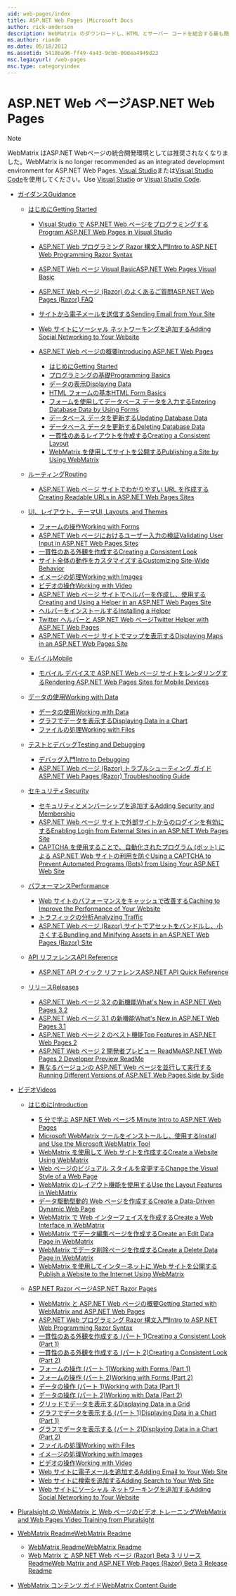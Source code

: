 ```yaml
---
uid: web-pages/index
title: ASP.NET Web Pages |Microsoft Docs
author: rick-anderson
description: WebMatrix のダウンロードし、HTML とサーバー コードを結合する最も簡単な方法で web ページをすばやく構築する方法について説明します。
ms.author: riande
ms.date: 05/18/2012
ms.assetid: 5418ba96-ff49-4a43-9cbb-09dea4949d23
msc.legacyurl: /web-pages
msc.type: categoryindex
---
```

<a name="aspnet-web-pages"></a><span data-ttu-id="777a8-103">ASP.NET Web ページ</span><span class="sxs-lookup"><span data-stu-id="777a8-103">ASP.NET Web Pages</span></span>
====================

> [!NOTE] 
> <span data-ttu-id="777a8-104">WebMatrix はASP.NET Webページの統合開発環境としては推奨されなくなりました。</span><span class="sxs-lookup"><span data-stu-id="777a8-104">WebMatrix is no longer recommended as an integrated development environment for ASP.NET Web Pages.</span></span> <span data-ttu-id="777a8-105">[Visual Studio](xref:aspnet/web-pages/overview/getting-started/program-asp-net-web-pages-in-visual-studio)または[Visual Studio Code](https://code.visualstudio.com/)を使用してください。</span><span class="sxs-lookup"><span data-stu-id="777a8-105">Use [Visual Studio](xref:aspnet/web-pages/overview/getting-started/program-asp-net-web-pages-in-visual-studio) or [Visual Studio Code](https://code.visualstudio.com/).</span></span>

- [<span data-ttu-id="777a8-106">ガイダンス</span><span class="sxs-lookup"><span data-stu-id="777a8-106">Guidance</span></span>](overview/index.md)

    - [<span data-ttu-id="777a8-107">はじめに</span><span class="sxs-lookup"><span data-stu-id="777a8-107">Getting Started</span></span>](overview/getting-started/index.md)

        - [<span data-ttu-id="777a8-108">Visual Studio で ASP.NET Web ページをプログラミングする</span><span class="sxs-lookup"><span data-stu-id="777a8-108">Program ASP.NET Web Pages in Visual Studio</span></span>](overview/getting-started/program-asp-net-web-pages-in-visual-studio.md)
        - [<span data-ttu-id="777a8-109">ASP.NET Web プログラミング Razor 構文入門</span><span class="sxs-lookup"><span data-stu-id="777a8-109">Intro to ASP.NET Web Programming Razor Syntax</span></span>](overview/getting-started/introducing-razor-syntax-c.md)
        - [<span data-ttu-id="777a8-110">ASP.NET Web ページ Visual Basic</span><span class="sxs-lookup"><span data-stu-id="777a8-110">ASP.NET Web Pages Visual Basic</span></span>](overview/getting-started/introducing-razor-syntax-vb.md)
        - [<span data-ttu-id="777a8-111">ASP.NET Web ページ (Razor) のよくあるご質問</span><span class="sxs-lookup"><span data-stu-id="777a8-111">ASP.NET Web Pages (Razor) FAQ</span></span>](overview/getting-started/aspnet-web-pages-razor-faq.md)
        - [<span data-ttu-id="777a8-112">サイトから電子メールを送信する</span><span class="sxs-lookup"><span data-stu-id="777a8-112">Sending Email from Your Site</span></span>](overview/getting-started/11-adding-email-to-your-web-site.md)
        - [<span data-ttu-id="777a8-113">Web サイトにソーシャル ネットワーキングを追加する</span><span class="sxs-lookup"><span data-stu-id="777a8-113">Adding Social Networking to Your Website</span></span>](overview/getting-started/13-adding-social-networking-to-your-web-site.md)
        - [<span data-ttu-id="777a8-114">ASP.NET Web ページの概要</span><span class="sxs-lookup"><span data-stu-id="777a8-114">Introducing ASP.NET Web Pages</span></span>](overview/getting-started/introducing-aspnet-web-pages-2/index.md)

            - [<span data-ttu-id="777a8-115">はじめに</span><span class="sxs-lookup"><span data-stu-id="777a8-115">Getting Started</span></span>](overview/getting-started/introducing-aspnet-web-pages-2/getting-started.md)
            - [<span data-ttu-id="777a8-116">プログラミングの基礎</span><span class="sxs-lookup"><span data-stu-id="777a8-116">Programming Basics</span></span>](overview/getting-started/introducing-aspnet-web-pages-2/intro-to-web-pages-programming.md)
            - [<span data-ttu-id="777a8-117">データの表示</span><span class="sxs-lookup"><span data-stu-id="777a8-117">Displaying Data</span></span>](overview/getting-started/introducing-aspnet-web-pages-2/displaying-data.md)
            - [<span data-ttu-id="777a8-118">HTML フォームの基本</span><span class="sxs-lookup"><span data-stu-id="777a8-118">HTML Form Basics</span></span>](overview/getting-started/introducing-aspnet-web-pages-2/form-basics.md)
            - [<span data-ttu-id="777a8-119">フォームを使用してデータベース データを入力する</span><span class="sxs-lookup"><span data-stu-id="777a8-119">Entering Database Data by Using Forms</span></span>](overview/getting-started/introducing-aspnet-web-pages-2/entering-data.md)
            - [<span data-ttu-id="777a8-120">データベース データを更新する</span><span class="sxs-lookup"><span data-stu-id="777a8-120">Updating Database Data</span></span>](overview/getting-started/introducing-aspnet-web-pages-2/updating-data.md)
            - [<span data-ttu-id="777a8-121">データベース データを更新する</span><span class="sxs-lookup"><span data-stu-id="777a8-121">Deleting Database Data</span></span>](overview/getting-started/introducing-aspnet-web-pages-2/deleting-data.md)
            - [<span data-ttu-id="777a8-122">一貫性のあるレイアウトを作成する</span><span class="sxs-lookup"><span data-stu-id="777a8-122">Creating a Consistent Layout</span></span>](overview/getting-started/introducing-aspnet-web-pages-2/layouts.md)
            - [<span data-ttu-id="777a8-123">WebMatrix を使用してサイトを公開する</span><span class="sxs-lookup"><span data-stu-id="777a8-123">Publishing a Site by Using WebMatrix</span></span>](overview/getting-started/introducing-aspnet-web-pages-2/publishing.md)
    - [<span data-ttu-id="777a8-124">ルーティング</span><span class="sxs-lookup"><span data-stu-id="777a8-124">Routing</span></span>](overview/routing/index.md)

        - [<span data-ttu-id="777a8-125">ASP.NET Web ページ サイトでわかりやすい URL を作成する</span><span class="sxs-lookup"><span data-stu-id="777a8-125">Creating Readable URLs in ASP.NET Web Pages Sites</span></span>](overview/routing/creating-readable-urls-in-aspnet-web-pages-sites.md)
    - [<span data-ttu-id="777a8-126">UI、レイアウト、テーマ</span><span class="sxs-lookup"><span data-stu-id="777a8-126">UI, Layouts, and Themes</span></span>](overview/ui-layouts-and-themes/index.md)

        - [<span data-ttu-id="777a8-127">フォームの操作</span><span class="sxs-lookup"><span data-stu-id="777a8-127">Working with Forms</span></span>](overview/ui-layouts-and-themes/4-working-with-forms.md)
        - [<span data-ttu-id="777a8-128">ASP.NET Web ページにおけるユーザー入力の検証</span><span class="sxs-lookup"><span data-stu-id="777a8-128">Validating User Input in ASP.NET Web Pages Sites</span></span>](overview/ui-layouts-and-themes/validating-user-input-in-aspnet-web-pages-sites.md)
        - [<span data-ttu-id="777a8-129">一貫性のある外観を作成する</span><span class="sxs-lookup"><span data-stu-id="777a8-129">Creating a Consistent Look</span></span>](overview/ui-layouts-and-themes/3-creating-a-consistent-look.md)
        - [<span data-ttu-id="777a8-130">サイト全体の動作をカスタマイズする</span><span class="sxs-lookup"><span data-stu-id="777a8-130">Customizing Site-Wide Behavior</span></span>](overview/ui-layouts-and-themes/18-customizing-site-wide-behavior.md)
        - [<span data-ttu-id="777a8-131">イメージの処理</span><span class="sxs-lookup"><span data-stu-id="777a8-131">Working with Images</span></span>](overview/ui-layouts-and-themes/9-working-with-images.md)
        - [<span data-ttu-id="777a8-132">ビデオの操作</span><span class="sxs-lookup"><span data-stu-id="777a8-132">Working with Video</span></span>](overview/ui-layouts-and-themes/10-working-with-video.md)
        - [<span data-ttu-id="777a8-133">ASP.NET Web ページ サイトでヘルパーを作成し、使用する</span><span class="sxs-lookup"><span data-stu-id="777a8-133">Creating and Using a Helper in an ASP.NET Web Pages Site</span></span>](overview/ui-layouts-and-themes/creating-and-using-a-helper-in-an-aspnet-web-pages-site.md)
        - [<span data-ttu-id="777a8-134">ヘルパーをインストールする</span><span class="sxs-lookup"><span data-stu-id="777a8-134">Installing a Helper</span></span>](overview/ui-layouts-and-themes/installing-helpers.md)
        - [<span data-ttu-id="777a8-135">Twitter ヘルパーと ASP.NET Web ページ</span><span class="sxs-lookup"><span data-stu-id="777a8-135">Twitter Helper with ASP.NET Web Pages</span></span>](overview/ui-layouts-and-themes/twitter-helper.md)
        - [<span data-ttu-id="777a8-136">ASP.NET Web ページ サイトでマップを表示する</span><span class="sxs-lookup"><span data-stu-id="777a8-136">Displaying Maps in an ASP.NET Web Pages Site</span></span>](overview/ui-layouts-and-themes/displaying-maps-in-an-aspnet-web-pages-site.md)
    - [<span data-ttu-id="777a8-137">モバイル</span><span class="sxs-lookup"><span data-stu-id="777a8-137">Mobile</span></span>](overview/mobile/index.md)

        - [<span data-ttu-id="777a8-138">モバイル デバイスで ASP.NET Web ページ サイトをレンダリングする</span><span class="sxs-lookup"><span data-stu-id="777a8-138">Rendering ASP.NET Web Pages Sites for Mobile Devices</span></span>](overview/mobile/rendering-aspnet-web-pages-sites-for-mobile-devices.md)
    - [<span data-ttu-id="777a8-139">データの使用</span><span class="sxs-lookup"><span data-stu-id="777a8-139">Working with Data</span></span>](overview/data/index.md)

        - [<span data-ttu-id="777a8-140">データの使用</span><span class="sxs-lookup"><span data-stu-id="777a8-140">Working with Data</span></span>](overview/data/5-working-with-data.md)
        - [<span data-ttu-id="777a8-141">グラフでデータを表示する</span><span class="sxs-lookup"><span data-stu-id="777a8-141">Displaying Data in a Chart</span></span>](overview/data/7-displaying-data-in-a-chart.md)
        - [<span data-ttu-id="777a8-142">ファイルの処理</span><span class="sxs-lookup"><span data-stu-id="777a8-142">Working with Files</span></span>](overview/data/working-with-files.md)
    - [<span data-ttu-id="777a8-143">テストとデバッグ</span><span class="sxs-lookup"><span data-stu-id="777a8-143">Testing and Debugging</span></span>](overview/testing-and-debugging/index.md)

        - [<span data-ttu-id="777a8-144">デバッグ入門</span><span class="sxs-lookup"><span data-stu-id="777a8-144">Intro to Debugging</span></span>](overview/testing-and-debugging/introduction-to-debugging.md)
        - [<span data-ttu-id="777a8-145">ASP.NET Web ページ (Razor) トラブルシューティング ガイド</span><span class="sxs-lookup"><span data-stu-id="777a8-145">ASP.NET Web Pages (Razor) Troubleshooting Guide</span></span>](overview/testing-and-debugging/aspnet-web-pages-razor-troubleshooting-guide.md)
    - [<span data-ttu-id="777a8-146">セキュリティ</span><span class="sxs-lookup"><span data-stu-id="777a8-146">Security</span></span>](overview/security/index.md)

        - [<span data-ttu-id="777a8-147">セキュリティとメンバーシップを追加する</span><span class="sxs-lookup"><span data-stu-id="777a8-147">Adding Security and Membership</span></span>](overview/security/16-adding-security-and-membership.md)
        - [<span data-ttu-id="777a8-148">ASP.NET Web ページ サイトで外部サイトからのログインを有効にする</span><span class="sxs-lookup"><span data-stu-id="777a8-148">Enabling Login from External Sites in an ASP.NET Web Pages Site</span></span>](overview/security/enabling-login-from-external-sites-in-an-aspnet-web-pages-site.md)
        - [<span data-ttu-id="777a8-149">CAPTCHA を使用することで、自動化されたプログラム (ボット) による ASP.NET Web サイトの利用を防ぐ</span><span class="sxs-lookup"><span data-stu-id="777a8-149">Using a CAPTCHA to Prevent Automated Programs (Bots) from Using Your ASP.NET Web Site</span></span>](overview/security/using-a-catpcha-to-prevent-automated-programs-bots-from-using-your-aspnet-web-site.md)
    - [<span data-ttu-id="777a8-150">パフォーマンス</span><span class="sxs-lookup"><span data-stu-id="777a8-150">Performance</span></span>](overview/performance-and-traffic/index.md)

        - [<span data-ttu-id="777a8-151">Web サイトのパフォーマンスをキャッシュで改善する</span><span class="sxs-lookup"><span data-stu-id="777a8-151">Caching to Improve the Performance of Your Website</span></span>](overview/performance-and-traffic/15-caching-to-improve-the-performance-of-your-website.md)
        - [<span data-ttu-id="777a8-152">トラフィックの分析</span><span class="sxs-lookup"><span data-stu-id="777a8-152">Analyzing Traffic</span></span>](overview/performance-and-traffic/14-analyzing-traffic.md)
        - [<span data-ttu-id="777a8-153">ASP.NET Web ページ (Razor) サイトでアセットをバンドルし、小さくする</span><span class="sxs-lookup"><span data-stu-id="777a8-153">Bundling and Minifying Assets in an ASP.NET Web Pages (Razor) Site</span></span>](overview/performance-and-traffic/bundling-and-minifying-assets-in-an-aspnet-web-pages-razor-site.md)
    - [<span data-ttu-id="777a8-154">API リファレンス</span><span class="sxs-lookup"><span data-stu-id="777a8-154">API Reference</span></span>](overview/api-reference/index.md)

        - [<span data-ttu-id="777a8-155">ASP.NET API クイック リファレンス</span><span class="sxs-lookup"><span data-stu-id="777a8-155">ASP.NET API Quick Reference</span></span>](overview/api-reference/asp-net-web-pages-api-reference.md)
    - [<span data-ttu-id="777a8-156">リリース</span><span class="sxs-lookup"><span data-stu-id="777a8-156">Releases</span></span>](overview/releases/index.md)

        - [<span data-ttu-id="777a8-157">ASP.NET Web ページ 3.2 の新機能</span><span class="sxs-lookup"><span data-stu-id="777a8-157">What's New in ASP.NET Web Pages 3.2</span></span>](overview/releases/whats-new-in-aspnet-web-pages-32.md)
        - [<span data-ttu-id="777a8-158">ASP.NET Web ページ 3.1 の新機能</span><span class="sxs-lookup"><span data-stu-id="777a8-158">What's New in ASP.NET Web Pages 3.1</span></span>](overview/releases/whats-new-aspnet-web-pages-31.md)
        - [<span data-ttu-id="777a8-159">ASP.NET Web ページ 2 のベスト機能</span><span class="sxs-lookup"><span data-stu-id="777a8-159">Top Features in ASP.NET Web Pages 2</span></span>](overview/releases/top-features-in-web-pages-2.md)
        - [<span data-ttu-id="777a8-160">ASP.NET Web ページ 2 開発者プレビュー ReadMe</span><span class="sxs-lookup"><span data-stu-id="777a8-160">ASP.NET Web Pages 2 Developer Preview ReadMe</span></span>](overview/releases/aspnet-web-pages-2-developer-preview-readme.md)
        - [<span data-ttu-id="777a8-161">異なるバージョンの ASP.NET Web ページを並行して実行する</span><span class="sxs-lookup"><span data-stu-id="777a8-161">Running Different Versions of ASP.NET Web Pages Side by Side</span></span>](overview/releases/running-v1-and-v2-sites-side-by-side.md)
- [<span data-ttu-id="777a8-162">ビデオ</span><span class="sxs-lookup"><span data-stu-id="777a8-162">Videos</span></span>](videos/index.md)

    - [<span data-ttu-id="777a8-163">はじめに</span><span class="sxs-lookup"><span data-stu-id="777a8-163">Introduction</span></span>](videos/introduction/index.md)

        - [<span data-ttu-id="777a8-164">5 分で学ぶ ASP.NET Web ページ</span><span class="sxs-lookup"><span data-stu-id="777a8-164">5 Minute Intro to ASP.NET Web Pages</span></span>](videos/introduction/5-minute-introduction-to-aspnet-web-pages.md)
        - [<span data-ttu-id="777a8-165">Microsoft WebMatrix ツールをインストールし、使用する</span><span class="sxs-lookup"><span data-stu-id="777a8-165">Install and Use the Microsoft WebMatrix Tool</span></span>](videos/introduction/install-and-use-the-microsoft-webmatrix-tool.md)
        - [<span data-ttu-id="777a8-166">WebMatrix を使用して Web サイトを作成する</span><span class="sxs-lookup"><span data-stu-id="777a8-166">Create a Website Using WebMatrix</span></span>](videos/introduction/create-a-website-using-webmatrix.md)
        - [<span data-ttu-id="777a8-167">Web ページのビジュアル スタイルを変更する</span><span class="sxs-lookup"><span data-stu-id="777a8-167">Change the Visual Style of a Web Page</span></span>](videos/introduction/change-the-visual-style-of-a-web-page.md)
        - [<span data-ttu-id="777a8-168">WebMatrix のレイアウト機能を使用する</span><span class="sxs-lookup"><span data-stu-id="777a8-168">Use the Layout Features in WebMatrix</span></span>](videos/introduction/use-the-layout-features-in-webmatrix.md)
        - [<span data-ttu-id="777a8-169">データ駆動型動的 Web ページを作成する</span><span class="sxs-lookup"><span data-stu-id="777a8-169">Create a Data-Driven Dynamic Web Page</span></span>](videos/introduction/create-a-data-driven-dynamic-web-page.md)
        - [<span data-ttu-id="777a8-170">WebMatrix で Web インターフェイスを作成する</span><span class="sxs-lookup"><span data-stu-id="777a8-170">Create a Web Interface in WebMatrix</span></span>](videos/introduction/create-a-web-interface-in-webmatrix.md)
        - [<span data-ttu-id="777a8-171">WebMatrix でデータ編集ページを作成する</span><span class="sxs-lookup"><span data-stu-id="777a8-171">Create an Edit Data Page in WebMatrix</span></span>](videos/introduction/create-an-edit-data-page-in-webmatrix.md)
        - [<span data-ttu-id="777a8-172">WebMatrix でデータ削除ページを作成する</span><span class="sxs-lookup"><span data-stu-id="777a8-172">Create a Delete Data Page in WebMatrix</span></span>](videos/introduction/create-a-delete-data-page-in-webmatrix.md)
        - [<span data-ttu-id="777a8-173">WebMatrix を使用してインターネットに Web サイトを公開する</span><span class="sxs-lookup"><span data-stu-id="777a8-173">Publish a Website to the Internet Using WebMatrix</span></span>](videos/introduction/publish-a-website-to-the-internet-using-webmatrix.md)
    - [<span data-ttu-id="777a8-174">ASP.NET Razor ページ</span><span class="sxs-lookup"><span data-stu-id="777a8-174">ASP.NET Razor Pages</span></span>](videos/aspnet-razor-pages/index.md)

        - [<span data-ttu-id="777a8-175">WebMatrix と ASP.NET Web ページの概要</span><span class="sxs-lookup"><span data-stu-id="777a8-175">Getting Started with WebMatrix and ASP.NET Web Pages</span></span>](videos/aspnet-razor-pages/getting-started-with-webmatrix-and-aspnet-web-pages.md)
        - [<span data-ttu-id="777a8-176">ASP.NET Web プログラミング Razor 構文入門</span><span class="sxs-lookup"><span data-stu-id="777a8-176">Intro to ASP.NET Web Programming Razor Syntax</span></span>](videos/aspnet-razor-pages/introduction-to-aspnet-web-programming-using-the-razor-syntax.md)
        - [<span data-ttu-id="777a8-177">一貫性のある外観を作成する (パート 1)</span><span class="sxs-lookup"><span data-stu-id="777a8-177">Creating a Consistent Look (Part 1)</span></span>](videos/aspnet-razor-pages/creating-a-consistent-look-part-1.md)
        - [<span data-ttu-id="777a8-178">一貫性のある外観を作成する (パート 2)</span><span class="sxs-lookup"><span data-stu-id="777a8-178">Creating a Consistent Look (Part 2)</span></span>](videos/aspnet-razor-pages/creating-a-consistent-look-part-2.md)
        - [<span data-ttu-id="777a8-179">フォームの操作 (パート 1)</span><span class="sxs-lookup"><span data-stu-id="777a8-179">Working with Forms (Part 1)</span></span>](videos/aspnet-razor-pages/working-with-forms-part-1.md)
        - [<span data-ttu-id="777a8-180">フォームの操作 (パート 2)</span><span class="sxs-lookup"><span data-stu-id="777a8-180">Working with Forms (Part 2)</span></span>](videos/aspnet-razor-pages/working-with-forms-part-2.md)
        - [<span data-ttu-id="777a8-181">データの操作 (パート 1)</span><span class="sxs-lookup"><span data-stu-id="777a8-181">Working with Data (Part 1)</span></span>](videos/aspnet-razor-pages/working-with-data-part-1.md)
        - [<span data-ttu-id="777a8-182">データの操作 (パート 2)</span><span class="sxs-lookup"><span data-stu-id="777a8-182">Working with Data (Part 2)</span></span>](videos/aspnet-razor-pages/working-with-data-part-2.md)
        - [<span data-ttu-id="777a8-183">グリッドでデータを表示する</span><span class="sxs-lookup"><span data-stu-id="777a8-183">Displaying Data in a Grid</span></span>](videos/aspnet-razor-pages/displaying-data-in-a-grid.md)
        - [<span data-ttu-id="777a8-184">グラフでデータを表示する (パート 1)</span><span class="sxs-lookup"><span data-stu-id="777a8-184">Displaying Data in a Chart (Part 1)</span></span>](videos/aspnet-razor-pages/displaying-data-in-a-chart-part-1.md)
        - [<span data-ttu-id="777a8-185">グラフでデータを表示する (パート 2)</span><span class="sxs-lookup"><span data-stu-id="777a8-185">Displaying Data in a Chart (Part 2)</span></span>](videos/aspnet-razor-pages/displaying-data-in-a-chart-part-2.md)
        - [<span data-ttu-id="777a8-186">ファイルの処理</span><span class="sxs-lookup"><span data-stu-id="777a8-186">Working with Files</span></span>](videos/aspnet-razor-pages/working-with-files.md)
        - [<span data-ttu-id="777a8-187">イメージの処理</span><span class="sxs-lookup"><span data-stu-id="777a8-187">Working with Images</span></span>](videos/aspnet-razor-pages/working-with-images.md)
        - [<span data-ttu-id="777a8-188">ビデオの操作</span><span class="sxs-lookup"><span data-stu-id="777a8-188">Working with Video</span></span>](videos/aspnet-razor-pages/working-with-video.md)
        - [<span data-ttu-id="777a8-189">Web サイトに電子メールを追加する</span><span class="sxs-lookup"><span data-stu-id="777a8-189">Adding Email to Your Web Site</span></span>](videos/aspnet-razor-pages/adding-email-to-your-web-site.md)
        - [<span data-ttu-id="777a8-190">Web サイトに検索を追加する</span><span class="sxs-lookup"><span data-stu-id="777a8-190">Adding Search to Your Web Site</span></span>](videos/aspnet-razor-pages/adding-search-to-your-web-site.md)
        - [<span data-ttu-id="777a8-191">Web サイトにソーシャル ネットワーキングを追加する</span><span class="sxs-lookup"><span data-stu-id="777a8-191">Adding Social Networking to Your Website</span></span>](videos/aspnet-razor-pages/adding-social-networking-to-your-website.md)
- [<span data-ttu-id="777a8-192">Pluralsight の WebMatrix と Web ページのビデオ トレーニング</span><span class="sxs-lookup"><span data-stu-id="777a8-192">WebMatrix and Web Pages Video Training from Pluralsight</span></span>](pluralsight.md)
- [<span data-ttu-id="777a8-193">WebMatrix Readme</span><span class="sxs-lookup"><span data-stu-id="777a8-193">WebMatrix Readme</span></span>](readme/index.md)

    - [<span data-ttu-id="777a8-194">WebMatrix Readme</span><span class="sxs-lookup"><span data-stu-id="777a8-194">WebMatrix Readme</span></span>](readme/overview.md)
    - [<span data-ttu-id="777a8-195">Web Matrix と ASP.NET Web ページ (Razor) Beta 3 リリース Readme</span><span class="sxs-lookup"><span data-stu-id="777a8-195">Web Matrix and ASP.NET Web Pages (Razor) Beta 3 Release Readme</span></span>](readme/beta3.md)
- [<span data-ttu-id="777a8-196">WebMatrix コンテンツ ガイド</span><span class="sxs-lookup"><span data-stu-id="777a8-196">WebMatrix Content Guide</span></span>](content-guide.md)
